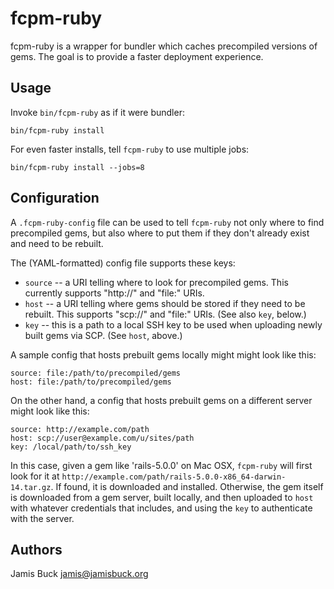 fcpm-ruby
=========

fcpm-ruby is a wrapper for bundler which caches precompiled versions of
gems. The goal is to provide a faster deployment experience.


Usage
-----

Invoke `bin/fcpm-ruby` as if it were bundler:

    bin/fcpm-ruby install

For even faster installs, tell `fcpm-ruby` to use multiple jobs:

    bin/fcpm-ruby install --jobs=8


Configuration
-------------

A `.fcpm-ruby-config` file can be used to tell `fcpm-ruby` not only where
to find precompiled gems, but also where to put them if they don't already
exist and need to be rebuilt.

The (YAML-formatted) config file supports these keys:

* `source` -- a URI telling where to look for precompiled gems. This currently
  supports "http://" and "file:" URIs.
* `host` -- a URI telling where gems should be stored if they need to be rebuilt.
  This supports "scp://" and "file:" URIs. (See also `key`, below.)
* `key` -- this is a path to a local SSH key to be used when uploading newly
  built gems via SCP. (See `host`, above.)

A sample config that hosts prebuilt gems locally might might look like this:

    source: file:/path/to/precompiled/gems
    host: file:/path/to/precompiled/gems

On the other hand, a config that hosts prebuilt gems on a different server
might look like this:

    source: http://example.com/path
    host: scp://user@example.com/u/sites/path
    key: /local/path/to/ssh_key

In this case, given a gem like 'rails-5.0.0' on Mac OSX, `fcpm-ruby` will
first look for it at `http://example.com/path/rails-5.0.0-x86_64-darwin-14.tar.gz`.
If found, it is downloaded and installed. Otherwise, the gem itself is downloaded
from a gem server, built locally, and then uploaded to `host` with whatever
credentials that includes, and using the `key` to authenticate with the server.

Authors
-------

Jamis Buck <jamis@jamisbuck.org>
